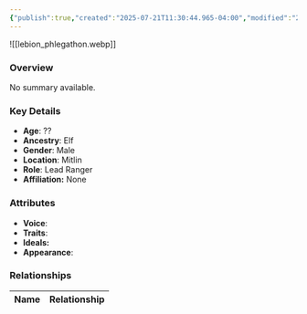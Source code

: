 ```yaml
---
{"publish":true,"created":"2025-07-21T11:30:44.965-04:00","modified":"2025-07-25T11:37:06.822-04:00","published":"2025-07-25T11:37:06.822-04:00","cssclasses":"","Age":"??","Ancestry":"Elf","Gender":"Male","Location":["Mitlin"],"Role":["Lead Ranger"],"Affiliation":["None"],"Appearances":["[[-The High Rollers Campaign-]]","[[Kindlethicket - Envoys of Mitlin]]","[[Kindlethicket - The Winter Hunt]]","[[The Marrowsucker Contract]]"]}
---
```



![[lebion_phlegathon.webp]]

### Overview
No summary available.

### Key Details
- **Age**: ??
- **Ancestry**: Elf
- **Gender**: Male
- **Location**: Mitlin
- **Role**: Lead Ranger
- **Affiliation:** None

### Attributes
- **Voice**: 
- **Traits**: 
- **Ideals:** 
- **Appearance**:

### Relationships

| Name  | Relationship |
| ----- | ------------ |
